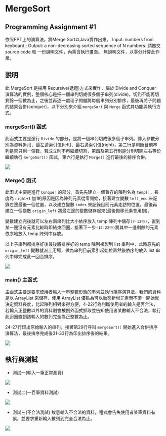 # MergeSort
## Programming Assignment #1
依照PPT上的演算法，將Merge Sort以Java實作出來。
Input:  numbers from keyboard ; 
Output: a non-decreasing sorted sequence of N numbers.
請繳交source code 和 一份說明文件，內需含執行畫面。
無說明文件，以零分計算此作業。


## 說明
此 MergeSort 是採用 Recursive(遞迴)方式來實作，屬於 Divide and Conquer 演算法的實例，整個核心是把一個串列切成很多個子串列(divide)，切到不能再切剩餘一個數為止，之後並再逐一處理子問題將每個串列分別排序，最後再將子問題的結果合併(conquer)，以下分別來介紹 `mergeSort` 與 `Merge` 函式其功能與執行方式。


### mergeSort() 函式
此函式主要是進行 `Divide` 的部分，是將一個串列切成很多個子串列。傳入參數分別為資料(list)、最左邊索引值(left)、最右邊索引值(right)，第二行是判斷目前串列是否只剩一個數，若成立則不再繼續切割，第四及第五行則是分別切開左右等份繼續執行 `mergeSort()` 函式，第六行是執行 `Merge()` 進行最後的排序合併。

![](https://i.imgur.com/WDntmiv.png)

### Merge() 函式
此函式主要是進行 `Conquer` 的部分，首先先建立一個暫存的陣列名為 `temp[]`，長度為 `right+1` 加1的原因是因為陣列元素從零開始，接著建立變數 `left_end` 來記錄左邊最後一個位置，以及建立變數 `index` 來記錄目前元素走訪的位置，最後再建立一個變數 `origin_left` 將最左邊的變數儲存起來(最後搬移元素會用到)。

變數建立完後就可以左右兩串列比大小依序放入 temp 陣列中儲存`(7-12行)`，直到某一邊沒有元素比較時即結束回圈，接著下一步`(14-22行)`將其中一邊剩餘的元素依序地放入 temp 陣列中存放。

以上子串列都排序好後最後將排序好的 temp 陣列複製到 list 串列中，此時原先的 `origin_left` 變數就派上用場，做為串列目前索引起始位置然後依序的放入 list 串列中即完成此一回合排序。

![](https://i.imgur.com/HjOFtrV.png)


### main() 主函式
主函式主要是要求使用者輸入一串整數形態的串列並執行排序演算法，我們的資料是以 ArrayList 來儲存，使用 ArrayList 優點為可以動態新增元素而不須一開始就決定資料長度，比起陣列相對來得方便，4-22行為判斷使用者的輸入是否合法，若輸入正整數以外的資料則會被例外函式抓取並告知使用者某數輸入不合法，執行此迴圈直到該輸入的數列完全為正整數為止。

24-27行印出原始輸入的串列，接著第29行呼叫 `mergeSort()` 開始進入合併排序演算法，最後排序完成後31-33行為印出排序後的結果。

![](https://i.imgur.com/auKKs3O.png)

## 執行與測試

- 測試一(輸入一筆正常測資)

![](https://i.imgur.com/A0Zd1Ma.png)

- 測試二(一百筆資料測試)

![](https://i.imgur.com/n7JNLSE.png)

- 測試三(不合法測試)
故意輸入不合法的資料，程式會告失使用者某筆資料有誤，並要求重新輸入數列到完全合法為止。

![](https://i.imgur.com/64J4YM8.png)
